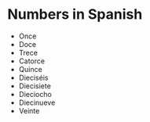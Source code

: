 # Numbers in Spanish

- Once
- Doce
- Trece
- Catorce
- Quince
- Dieciséis
- Diecisiete
- Dieciocho
- Diecinueve
- Veinte
